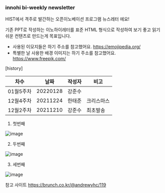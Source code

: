 ### innohi bi-weekly newsletter
HIST에서 격주로 발간하는 오픈이노베이션 프로그램 뉴스레터 에요!

기존 PPT로 작성하는 이노하이레터를 표준 HTML 형식으로 작성하여 보기 좋고 읽기 쉬운 컨탠츠로 만드는게 목표입니다.

- 사용된 이모지들은 하기 주소를 참고했어요.
https://emojipedia.org/
- 특별한 날 사용한 배경 이미지는 하기 주소를 참고했어요.
https://www.freepik.com/

[history]

차수|날짜|작성자|비고|
|---|------|---|---|
01월5주차|20220128|강준수||신년|
12월4주차|20211224|한태준|크리스마스|
12월2주차|20211210|강준수|최초발송|

1. 첫번째 

![image](https://user-images.githubusercontent.com/92982812/151466379-5b28e580-2479-4001-8f91-0dab0fd77a59.png)

2. 두번째

![image](https://user-images.githubusercontent.com/92982812/151466424-8ab859a2-9b12-4dbd-9a15-171ef8cda4a3.png)

3. 세번째

![image](https://user-images.githubusercontent.com/92982812/151466474-207320f5-24d1-4060-b91f-a9046af49c82.png)

참고 사이트 
https://brunch.co.kr/@andrewyhc/119
